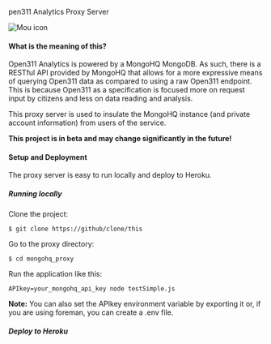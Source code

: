 pen311 Analytics Proxy Server

![Mou icon](http://codeforamerica.org/wp-content/themes/cfawp2012/images/logo.png)

#### What is the meaning of this?

Open311 Analytics is powered by a MongoHQ MongoDB. As such, there is a RESTful API provided by MongoHQ that allows for a more expressive means of querying Open311 data as compared to using a raw Open311 endpoint. This is because Open311 as a specification is focused more on request input by citizens and less on data reading and analysis.

This proxy server is used to insulate the MongoHQ instance (and private account information) from users of the service.

**This project is in beta and may change significantly in the future!**

#### Setup and Deployment

The proxy server is easy to run locally and deploy to Heroku. 

##### Running locally

Clone the project:

	$ git clone https://github/clone/this

Go to the proxy directory:

	$ cd mongohq_proxy

Run the application like this:

	APIkey=your_mongohq_api_key node testSimple.js
	
**Note:** You can also set the APIkey environment variable by exporting it or, if you are using foreman, you can create a .env file.

##### Deploy to Heroku

